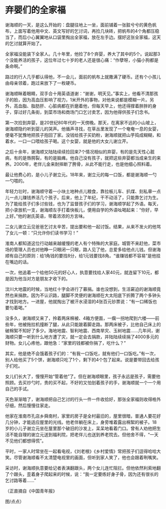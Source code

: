 # 弃婴们的全家福

谢海顺的一天，是这么开始的：盘腿往地上一坐，面前铺着一张脏兮兮的黄色帆布，上面写着他用中文、英文写好的乞讨词，再捡几块砖，把帆布的4个角都压稳当了，而后小心翼翼地从口袋里掏出全家福，放在左手边。摆好这张全家福，这天的乞讨就算开始了。

全家福没能装下全家人。几十年里，他捡了8个弃婴，养大了其中的5个。说起那3个没能养活的孩子，这位年过七十岁的老人还是很心痛：“作孽呀，小猫小狗都是条命啊。”

路过的行人几乎都认得他，不一会儿，面前的帆布上就撒满了硬币。还有个小孩儿由母亲领着，跑过来放下了一枚硬币。

谢海顺眯着眼睛，双手合十用英语道谢：“谢谢，明天见。”事实上，他看不清那孩子的脸，因为高血压影响了视力，1米开外的事物，对他来说都是模糊一片。另外，高血脂、脂肪肝、心脏病都在折磨着他，但每天早上，他还得撑着胖胖的身子，穿过好几条街，到菜市场和商场门口乞讨卖艺，因为他得供孩子们念书。

第一次捡到弃婴，是20世纪80年代的一天傍晚。那天，在离家不远的小山坡上，谢海顺隐约听到婴儿的哭声。他循声寻找，在草丛里发现了一个奄奄一息的女婴，便毫不犹豫地把孩子抱回了家。没钱给孩子买奶粉，谢海顺就把山芋捣成糊糊，和着水，一口一口喂给孩子喝。这个女婴，就是他的大女儿谢立芹。

之后十余年，谢海顺又陆陆续续捡回来7个情况相似的弃婴，有的是先天性心脏病，有的是唇腭裂，有的是脑瘫。他自己没有孩子，就把这些弃婴都当成亲生的来养。2000年，老伴儿金来耐摔断了胯骨，从此不能行走，也是他细心照料着。

最让他费心的，是小儿子谢立元。18年来，谢立元的每一口饭，都是谢海顺一勺一勺喂的。

年轻力壮时，谢海顺守着一小块土地种点儿粮食，靠拉板儿车、扒煤、刻私章一点儿一点儿赚钱养活几个孩子。后来，他上了年纪，干不动活了，只能靠乞讨为生。为了能给孩子们多讨些钱，也为了监督孩子们的学习，谢海顺学起了外语。每天，把小录放机一支，谢海顺左手打着快板儿，便用自学的外语吆喝起来：“你好，早上好。”他的谢氏英语，带着浓浓的方言味。

二女儿谢立云见爸爸乞讨太辛苦，提出要和他一起讨饭。结果，从来不发火的他骂了女儿一顿：“只允许你们读书学习！”

淮南人都知道这位行动越来越缓慢的老人有个特殊的大家庭。城管不来赶他，菜市场的管理人员也对他睁一只眼闭一只眼，路人见了他，总爱多给他点儿钱。但谢海顺有自己的原则：给1角钱的要找8分，给1元钱要找8角。“谁赚钱都不容易”是他挂在嘴边的话。

一次，他追着一个给他50元的好心人，执意要找给人家40元，就连留下10元，都是因为他当对方是朋友才收下的。

汶川大地震的时候，当地红十字会进行了募捐。谁也没想到，生活窘迫的谢海顺竟然也来捐款。因为不认识路，腿脚不灵便的谢海顺在大太阳底下折腾了两个多钟头才找到地方。一进屋，他就掏出了被汗水浸湿的4张百元钞票说：“有一口稀饭也要匀着喝。”

没多久，谢海顺又来了，拎着两床棉被、4箱方便面，一瘸一拐地爬到六楼——前些年，他被拖拉机撞断了腿，从此只能跛着脚走路。那两床被子，比他自己床上的破棉絮不知好了多少。海地地震、智利地震、西南旱灾、玉树地震……几年间，谢海顺只要一听到什么地方遭了灾，就一定会去捐款，并陆陆续续捐了4000多元的财物。女儿心疼他，跟他急：“家里的钱都被你捐了，吃什么？”

其实，他是绝不会饿着孩子们的：“有我一口饭吃，就有他们一口饭吃。”有一次，别人给他买了5个饼，谢海顺只吃了1个，剩下的4个包了起来。说是要带回去给孩子们吃。

女儿们长大了，慢慢开始“管着他”了。但在谢海顺眼里，孩子永远是孩子，需要他照顾。去买炒勺时，贵的买不起，不好的又怕划着孩子的手，谢海顺就一个一个用自己的手试。

天色渐渐暗了，谢海顺把自己乞讨的行头一件一件收拾好，那张全家福则收得格外仔细，然后慢慢往家走。

他家在淮南市孔店乡舜南村，家里的房子是全村最旧的，屋里很暗，普通人要花好几分钟，才能适应屋里的光线。他老伴躺在床上，身旁堆着露出棉絮的被子。18岁的小儿子谢立元坐在屋里那个破旧的沙发上，呆呆地看着门口。曾有人劝他把生活不能自理的谢立元送到福利院，把老伴儿也送到养老院去。但他舍不得，“一天不见他们都想得慌”。

平时，一家人时常坐在一起看电视，《刘老根》《乡村爱情》常把孩子们逗得哈哈大笑。尽管谢海顺看不太清楚电视里的画面，但听到家人笑了，他也会跟着咧嘴笑。

采访时，谢海顺执意要给记者表演翻跟头，两个女儿连忙阻拦。但他依然利索地翻了个跟头，歪着身子爬起来的时候，说：“我一定要练好身子骨，因为还有很长的乞讨路等着……”

（正直摘自《中国青年报》

图/点点）